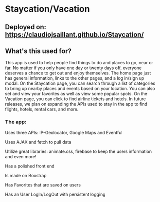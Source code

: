 # Staycation/Vacation

## Deployed on: https://claudiojsaillant.github.io/Staycation/

## What's this used for?
This app is used to help people find things to do and places to go, near or far.
No matter if you only have one day or twenty days off, everyone deserves a chance to get out and enjoy themselves.
The home page just has general information, links to the other pages, and a log in/sign up modal.
On the Staycation page, you can search through a list of categories to bring up nearby places and events based on your location.
You can also set and view your favorites as well as view some popular spots.
On the Vacation page, you can click to find airline tickets and hotels.
In future releases, we plan on expanding the APIs used to stay in the app to find flights, hotels, rental cars, and more.



### The app:

Uses three APIs: IP-Geolocator, Google Maps and Eventful

Uses AJAX and fetch to pull data

Utilize great libraries: animate.css, firebase to keep the users information and even more!

Has a polished front end

Is made on Boostrap 

Has Favorites that are saved on users

Has an User LogIn/LogOut with persistent logging